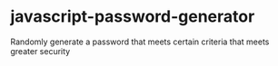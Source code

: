 # javascript-password-generator
Randomly generate a password that meets certain criteria that meets greater security
